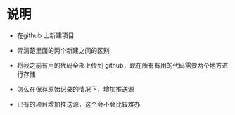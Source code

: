 # 说明

* 在github 上新建项目

* 弄清楚里面的两个新建之间的区别

* 将我之前有用的代码全部上传到 github，现在所有有用的代码需要两个地方进行存储

* 怎么在保存原始记录的情况下，增加推送源

* 已有的项目增加推送源，这个会不会比较难办